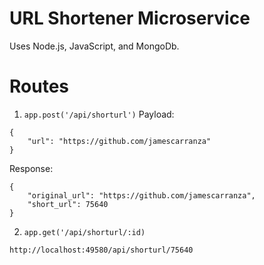 # URL Shortener Microservice

Uses Node.js, JavaScript, and MongoDb.

# Routes

1. `app.post('/api/shorturl')`
Payload:
```
{
    "url": "https://github.com/jamescarranza"
}
```
Response:
```
{
    "original_url": "https://github.com/jamescarranza",
    "short_url": 75640
}
```

2. `app.get('/api/shorturl/:id)`
```
http://localhost:49580/api/shorturl/75640
```
